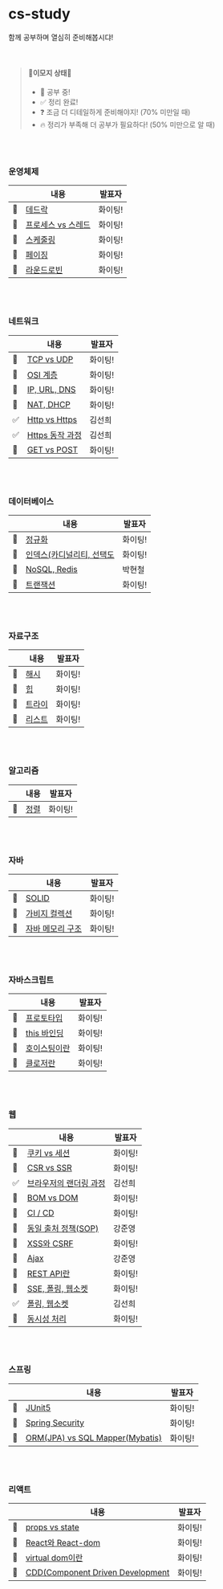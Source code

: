 # cs-study
함께 공부하며 열심히 준비해봅시댜!

<br />

> #### :blue_heart:이모지 상태:blue_heart:
> - :seedling: 공부 중!   
> - :white_check_mark: 정리 완료!
> - :question: 조금 더 디테일하게 준비해야지! (70% 미만일 때)
> - :fire: 정리가 부족해 더 공부가 필요하다! (50% 미만으로 알 때)

<br /><br />

### 운영체제
| | 내용 | 발표자 |
| ----| ---- | ---- |
| :seedling: | [데드락]() | 화이팅! |
| :seedling: | [프로세스 vs 스레드]() | 화이팅! |
| :seedling: | [스케줄링]() | 화이팅! |
| :seedling: | [페이징]() | 화이팅! |
| :seedling: | [라운드로빈]() | 화이팅! |


<br /><br />

### 네트워크
| | 내용 | 발표자 |
| ----| ---- | ---- |
| :seedling: | [TCP vs UDP]() | 화이팅! |
| :seedling: | [OSI 계층]() | 화이팅! |
| :seedling: | [IP, URL, DNS]() | 화이팅! |
| :seedling: | [NAT, DHCP]() | 화이팅! |
| :white_check_mark: | [Http vs Https](https://github.com/KimSeonHui/cs-study/blob/main/network/http-https.md) | 김선희 |
| :white_check_mark: | [Https 동작 과정](https://github.com/KimSeonHui/cs-study/blob/main/network/Https%20%EB%8F%99%EC%9E%91%20%EA%B3%BC%EC%A0%95.md) | 김선희 |
| :seedling: | [GET vs POST]() | 화이팅! |

<br /><br />

### 데이터베이스
| | 내용 | 발표자 |
| ----| ---- | ---- |
| :seedling: | [정규화]() | 화이팅! |
| :seedling: | [인덱스(카디널리티, 선택도]() | 화이팅! |
| :seedling: | [NoSQL, Redis]() | 박현철 |
| :seedling: | [트랜잭션]() | 화이팅! |

<br /><br />

### 자료구조
| | 내용 | 발표자 |
| ----| ---- | ---- |
| :seedling: | [해시]() | 화이팅! |
| :seedling: | [힙]() | 화이팅! |
| :seedling: | [트라이]() | 화이팅! |
| :seedling: | [리스트]() | 화이팅! |

<br /><br />

### 알고리즘
| | 내용 | 발표자 |
| ----| ---- | ---- |
| :seedling: | [정렬]() | 화이팅! |


<br /><br />

### 자바
| | 내용 | 발표자 |
| ----| ---- | ---- |
| :seedling: | [SOLID]() | 화이팅! |
| :seedling: | [가비지 컬렉션]() | 화이팅! |
| :seedling: | [자바 메모리 구조]() | 화이팅! |

<br /><br />

### 자바스크립트
| | 내용 | 발표자 |
| ----| ---- | ---- |
| :seedling: | [프로토타입]() | 화이팅! |
| :seedling: | [this 바인딩]() | 화이팅! |
| :seedling: | [호이스팅이란]() | 화이팅! |
| :seedling: | [클로저란]() | 화이팅! |

<br /><br />

### 웹 
| | 내용 | 발표자 |
| ----| ---- | ---- |
| :seedling: | [쿠키 vs 세션]() | 화이팅! |
| :seedling: | [CSR vs SSR]() | 화이팅! |
| :white_check_mark: | [브라우저의 랜더링 과정](https://github.com/KimSeonHui/cs-study/blob/main/web/browser-rendering.md) | 김선희 |
| :seedling: | [BOM vs DOM]() | 화이팅! |
| :seedling: | [CI / CD]() | 화이팅! |
| :seedling: | [동일 출처 정책(SOP)](https://github.com/KimSeonHui/cs-study/blob/main/web/SOP.md) | 강준영 |
| :seedling: | [XSS와 CSRF]() | 화이팅! |
| :seedling: | [Ajax](https://github.com/KimSeonHui/cs-study/blob/main/web/Ajax.md) | 강준영 |
| :seedling: | [REST API란]() | 화이팅! |
| :seedling: | [SSE, 폴링, 웹소켓]() | 화이팅! |
| :white_check_mark: | [폴링, 웹소켓](https://github.com/KimSeonHui/cs-study/blob/main/network/websocket.md) | 김선희 |
| :seedling: | [동시성 처리]() | 화이팅! |

<br /><br />

### 스프링
| | 내용 | 발표자 |
| ----| ---- | ---- |
| :seedling: | [JUnit5]() | 화이팅! |
| :seedling: | [Spring Security]() | 화이팅! |
| :seedling: | [ORM(JPA) vs SQL Mapper(Mybatis)]() | 화이팅! |

<br /><br />

### 리액트
| | 내용 | 발표자 |
| ----| ---- | ---- |
| :seedling: | [props vs state]() | 화이팅! |
| :seedling: | [React와 React-dom]() | 화이팅! |
| :seedling: | [virtual dom이란]() | 화이팅! |
| :seedling: | [CDD(Component Driven Development]() | 화이팅! |

